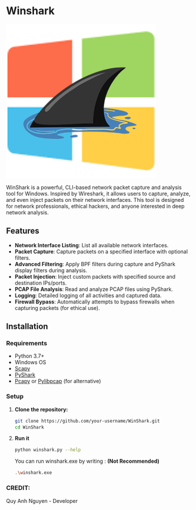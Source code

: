 # Winshark
![image](winshark_icon.png)

WinShark is a powerful, CLI-based network packet capture and analysis tool for Windows. Inspired by Wireshark, it allows users to capture, analyze, and even inject packets on their network interfaces. This tool is designed for network professionals, ethical hackers, and anyone interested in deep network analysis.

## Features

- **Network Interface Listing**: List all available network interfaces.
- **Packet Capture**: Capture packets on a specified interface with optional filters.
- **Advanced Filtering**: Apply BPF filters during capture and PyShark display filters during analysis.
- **Packet Injection**: Inject custom packets with specified source and destination IPs/ports.
- **PCAP File Analysis**: Read and analyze PCAP files using PyShark.
- **Logging**: Detailed logging of all activities and captured data.
- **Firewall Bypass**: Automatically attempts to bypass firewalls when capturing packets (for ethical use).

## Installation

### Requirements

- Python 3.7+
- Windows OS
- [Scapy](https://scapy.net/)
- [PyShark](https://github.com/KimiNewt/pyshark)
- [Pcapy](https://pypi.org/project/pcapy/) or [Pylibpcap](https://github.com/caizhengxin/python-libpcap) (for alternative)

### Setup

1. **Clone the repository:**

   ```bash
   git clone https://github.com/your-username/WinShark.git
   cd WinShark

2. **Run it**

   ```bash
   python winshark.py --help
   ```
   You can run winshark.exe by writing : **(Not Recommended)**

   ```bash
   .\winshark.exe
   ```
### CREDIT:
Quy Anh Nguyen - Developer
